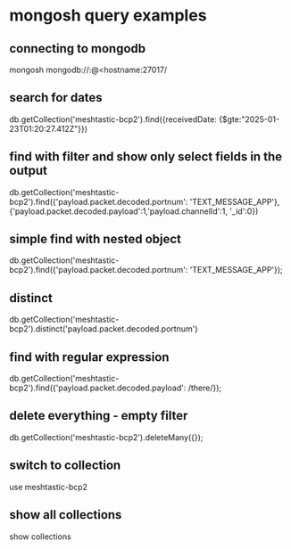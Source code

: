 # mongosh query examples

## connecting to mongodb
mongosh mongodb://<database user>:<database password>@<hostname:27017/<database name>

## search for dates
db.getCollection('meshtastic-bcp2').find({receivedDate: {$gte:"2025-01-23T01:20:27.412Z"}})

## find with filter and show only select fields in the output
db.getCollection('meshtastic-bcp2').find({'payload.packet.decoded.portnum': 'TEXT_MESSAGE_APP'},{'payload.packet.decoded.payload':1,'payload.channelId':1, '_id':0})

## simple find with nested object
db.getCollection('meshtastic-bcp2').find({'payload.packet.decoded.portnum': 'TEXT_MESSAGE_APP'});

## distinct
db.getCollection('meshtastic-bcp2').distinct('payload.packet.decoded.portnum')

## find with regular expression
db.getCollection('meshtastic-bcp2').find({'payload.packet.decoded.payload': /there/});

## delete everything - empty filter
db.getCollection('meshtastic-bcp2').deleteMany({});

## switch to collection
use meshtastic-bcp2

## show all collections
show collections

